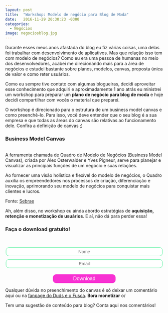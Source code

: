 ```yaml
---
layout: post
title:  "Workshop: Modelo de negócio para Blog de Moda"
date:   2016-11-29 20:30:23 -0300
categories:
  - Negócios
image: negociosblog.jpg
---
```


Durante esses meus anos afastada do blog eu fiz várias coisas, uma delas foi trabalhar com desenvolvimento de aplicativos. Mas que relação isso tem com modelo de negócios? Como eu era uma pessoa de humanas no meio dos desenvolvedores, acabei me direcionando mais para a área de negócios e estudei bastante sobre planos, modelos, canvas, proposta única de valor e como reter usuários.

Como eu sempre tive contato com algumas blogueiras, decidi aproveitar esse conhecimento que adquiri e aproximadamente 1 ano atrás eu ministrei um workshop para preparar um **plano de negócio para blog de moda** e hoje decidi compartilhar com vocês o material que preparei.

O workshop é direcionado para o estrutura de um business model canvas e como preenchê-lo. Para isso, você deve entender que o seu blog é a sua empresa e que todas as áreas do canvas são relativas ao funcionamento dele. Confira a definição de canvas ;)

### Business Model Canvas
<br>
A ferramenta chamada de Quadro de Modelo de Negócios (Business Model Canvas), criada por Alex Osterwalder e Yves Pigneur, serve para planejar e visualizar as principais funções de um negócio e suas relações.

Ao fornecer uma visão holística e flexível do modelo de negócios, o Quadro auxilia os empreendedores nos processos de criação, diferenciação e inovação, aprimorando seu modelo de negócios para conquistar mais clientes e lucros.

Fonte: [Sebrae](http://www.sebrae.com.br/sites/PortalSebrae/bis/quadro-de-modelo-de-negocios-para-criar-recriar-e-inovar,a6df0cc7f4217410VgnVCM2000003c74010aRCRD)

Ah, além disso, no workshop eu ainda abordo estratégias de **aquisição, retenção e monetização de usuários**. E aí, não dá para perder essa!

### Faça o download gratuito!
<br>
<style>
		.emailTxt {
			border: 1px solid #34EE8A;
			border-radius: 10px;
			background-color: white;
			width: 500px;
			color: #303030;
			text-align: center;
			padding: 5px;
			margin-bottom: 10px;
			font-size: 14px;

		}

		.centerAlign {
			text-align: center;
		}

		.sendButton { 
			width: 200px;
			border: 0;
			border-radius: 10px;
			background-color: #F831D3;
			color: white;
			text-align: center;
			padding: 5px;
			font-size: 16px;
			margin-top: 10px;

		}

		.hidden { 
			display: none;
		}

		.downloadA {
			font-size: 24px;
			color: #34EE8A;
			text-decoration: none;
			padding-top: 10px;

		}

</style>


<p class="centerAlign">
	<input type="text" class="emailTxt" id="nameInput" placeholder="Nome"><br>
	<input type="text" class="emailTxt" id="emailInput" placeholder="Email"><br>
	<button class="sendButton" id="sendBtn">Download</button></p>

<div class="download hidden" id="downloadDiv">
	<p class="centerAlign"><a class="downloadA" href="http://dudseofusca.com/arquivos/bmcanvas_dudseofusca.pdf">Clique para fazer download</a></p>
</div>

<script src="https://www.gstatic.com/firebasejs/3.6.2/firebase.js"></script>
<script>
  // Initialize Firebase
  var config = {
    apiKey: "AIzaSyAGNKdjRHKUP0aakrxVeXLxTu_eQghz5M0",
    authDomain: "leads-duds-e-o-fusca.firebaseapp.com",
    databaseURL: "https://leads-duds-e-o-fusca.firebaseio.com",
    storageBucket: "",
    messagingSenderId: "793449281415"
  };
  firebase.initializeApp(config);

var download = document.querySelector('#downloadDiv')

document.querySelector('#sendBtn').addEventListener('click', function() {
 	download.classList.remove('hidden');
 });

var name = document.querySelector('#nameInput')
var email = document.querySelector('#emailInput')

document.querySelector('#sendBtn').addEventListener('click', function() {
	firebase.database().ref().child('leads').push().set({
		name: document.querySelector('#nameInput').value,
		email: document.querySelector('#emailInput').value, 
	});
});
</script>

Qualquer dúvida no preenchimento do canvas é só deixar um comentário aqui ou na [fanpage do Duds e o Fusca](https://www.facebook.com/dudseofusca/). **Bora monetizar** o/

Tem uma sugestão de conteúdo para blog? Conta aqui nos comentários!
